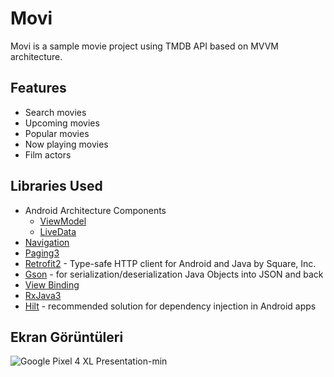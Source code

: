 # Movi

Movi is a sample movie project using TMDB API based on MVVM architecture.

## Features

- Search movies
- Upcoming movies
- Popular movies
- Now playing movies
- Film actors

  
## Libraries Used

- Android Architecture Components 
    - <a href="https://developer.android.com/topic/libraries/architecture/viewmodel" target="_blank">ViewModel</a>
    - <a href="https://developer.android.com/topic/libraries/architecture/livedata" target="_blank">LiveData</a>
- <a href="https://developer.android.com/guide/navigation?gclid=CjwKCAiAlrSPBhBaEiwAuLSDUIdKBmNXk8ti78miL-fSFWsIZD0iA_hOMxekIHdmPiZ4YIVeyRM9sBoCeBwQAvD_BwE&gclsrc=aw.ds" target="_blank">Navigation</a>
- <a href="https://developer.android.com/topic/libraries/architecture/paging/v3-overview" target="_blank">Paging3</a>
- <a href="https://square.github.io/retrofit/" target="_blank">Retrofit2</a> - Type-safe HTTP client for Android and Java by Square, Inc.
- <a href="https://github.com/google/gson" target="_blank">Gson</a> - for serialization/deserialization Java Objects into JSON and back
- <a href="https://developer.android.com/topic/libraries/view-binding" target="_blank">View Binding</a>
- <a href="https://github.com/ReactiveX/RxAndroid" target="_blank">RxJava3</a>
- <a href="https://developer.android.com/training/dependency-injection/hilt-android" target="_blank">Hilt</a> - recommended solution for dependency injection in Android apps

## Ekran Görüntüleri
![Google Pixel 4 XL Presentation-min](https://user-images.githubusercontent.com/75806927/150710050-05610daa-984d-45cc-b28a-e9e2a3b89614.png)

  
